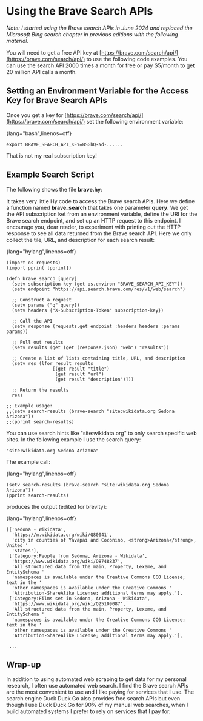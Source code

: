 # Using the Brave Search APIs

*Note: I started using the Brave search APIs in June 2024 and replaced the Microsoft Bing search chapter in previous editions with the following material.*

You will need to get a free API key at [https://brave.com/search/api/](https://brave.com/search/api/) to use the following code examples. You can use the search API 2000 times a month for free or pay $5/month to get 20 million API calls a month.


## Setting an Environment Variable for the Access Key for Brave Search APIs

Once you get a key for [https://brave.com/search/api/](https://brave.com/search/api/) set the following environment variable:

{lang="bash",linenos=off}
~~~~~~~~
export BRAVE_SEARCH_API_KEY=BSGhQ-Nd-......
~~~~~~~~


That is not my real subscription key!


## Example Search Script

The following shows the file **brave.hy**:

It takes very little Hy code to access the Brave search APIs. Here we define a function named **brave_search** that takes one parameter **query**. We get the API subscription ket from an environment variable, define the URI for the Brave search endpoint, and set up an HTTP request to this endpoint. I encourage you, dear reader, to experiment with printing out the HTTP response to see all data returned from the Brave search API. Here we only collect the tile, URL, and description for each search result:

{lang="hylang",linenos=off}
~~~~~~~~
(import os requests)
(import pprint [pprint])

(defn brave_search [query]
  (setv subscription-key (get os.environ "BRAVE_SEARCH_API_KEY"))
  (setv endpoint "https://api.search.brave.com/res/v1/web/search")

  ;; Construct a request
  (setv params {"q" query})
  (setv headers {"X-Subscription-Token" subscription-key})

  ;; Call the API
  (setv response (requests.get endpoint :headers headers :params params))

  ;; Pull out results
  (setv results (get (get (response.json) "web") "results"))

  ;; Create a list of lists containing title, URL, and description
  (setv res (lfor result results
                 [(get result "title")
                  (get result "url")
                  (get result "description")]))

  ;; Return the results
  res)

;; Example usage:
;;(setv search-results (brave-search "site:wikidata.org Sedona Arizona"))
;;(pprint search-results)
~~~~~~~~

You can use search hints like "site:wikidata.org" to only search specific web sites. In the following example I use the search query:

    "site:wikidata.org Sedona Arizona"
  
The example call:

{lang="hylang",linenos=off}
~~~~~~~~
(setv search-results (brave-search "site:wikidata.org Sedona Arizona"))
(pprint search-results)
~~~~~~~~

produces the output (edited for brevity):

{lang="hylang",linenos=off}
~~~~~~~~
[['Sedona - Wikidata',
  'https://m.wikidata.org/wiki/Q80041',
  'city in counties of Yavapai and Coconino, <strong>Arizona</strong>, United '
  'States'],
 ['Category:People from Sedona, Arizona - Wikidata',
  'https://www.wikidata.org/wiki/Q8748837',
  'All structured data from the main, Property, Lexeme, and EntitySchema '
  'namespaces is available under the Creative Commons CC0 License; text in the '
  'other namespaces is available under the Creative Commons '
  'Attribution-ShareAlike License; additional terms may apply.'],
 ['Category:Films set in Sedona, Arizona - Wikidata',
  'https://www.wikidata.org/wiki/Q25109087',
  'All structured data from the main, Property, Lexeme, and EntitySchema '
  'namespaces is available under the Creative Commons CC0 License; text in the '
  'other namespaces is available under the Creative Commons '
  'Attribution-ShareAlike License; additional terms may apply.'],

 ...
~~~~~~~~

## Wrap-up

In addition to using automated web scraping to get data for my personal research, I often use automated web search. I find the Brave search APIs are the most convenient to use and I like paying for services that I use. The search engine Duck Duck Go also provides free search APIs but even though I use Duck Duck Go for 90% of my manual web searches, when I build automated systems I prefer to rely on services that I pay for.